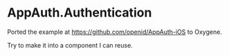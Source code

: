 # AppAuth.Authentication

Ported the example at https://github.com/openid/AppAuth-iOS to Oxygene.

Try to make it into a component I can reuse.
